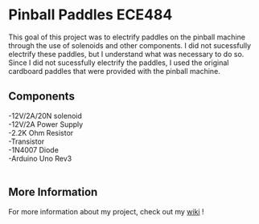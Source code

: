 # Pinball Paddles ECE484
This goal of this project was to electrify paddles on the pinball machine through the use of solenoids and other components. I did not sucessfully electrify these paddles, but I understand what was necessary to do so. Since I did not sucessfully electrify the paddles, I used the original cardboard paddles that were provided with the pinball machine. 

## Components
-12V/2A/20N solenoid
<br>
-12V/2A Power Supply
<br>
-2.2K Ohm Resistor
<br>
-Transistor 
<br>
-1N4007 Diode
<br>
-Arduino Uno Rev3
<br>
<br>
## More Information
For more information about my project, check out my [wiki](https://github.com/apathybc/Project484/wiki) !

